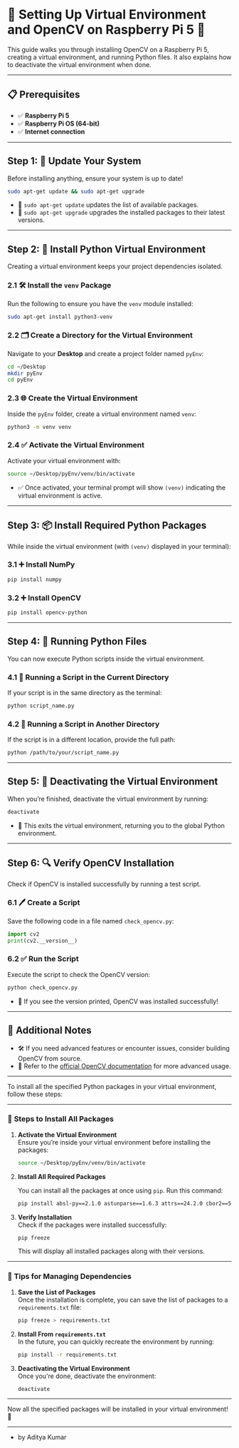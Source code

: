 # 🌟 Setting Up Virtual Environment and OpenCV on Raspberry Pi 5 🌟  

This guide walks you through installing OpenCV on a Raspberry Pi 5, creating a virtual environment, and running Python files. It also explains how to deactivate the virtual environment when done.

---

## 📋 Prerequisites

- ✅ **Raspberry Pi 5**  
- ✅ **Raspberry Pi OS (64-bit)**  
- ✅ **Internet connection**

---

## Step 1: 🔄 Update Your System  

Before installing anything, ensure your system is up to date!  

```bash
sudo apt-get update && sudo apt-get upgrade
```

- 🔹 `sudo apt-get update` updates the list of available packages.  
- 🔹 `sudo apt-get upgrade` upgrades the installed packages to their latest versions.  

---

## Step 2: 🐍 Install Python Virtual Environment  

Creating a virtual environment keeps your project dependencies isolated.

### 2.1 🛠️ Install the `venv` Package  

Run the following to ensure you have the `venv` module installed:  

```bash
sudo apt-get install python3-venv
```

### 2.2 🗂️ Create a Directory for the Virtual Environment  

Navigate to your **Desktop** and create a project folder named `pyEnv`:  

```bash
cd ~/Desktop
mkdir pyEnv
cd pyEnv
```

### 2.3 🌐 Create the Virtual Environment  

Inside the `pyEnv` folder, create a virtual environment named `venv`:  

```bash
python3 -m venv venv
```

### 2.4 ✅ Activate the Virtual Environment  

Activate your virtual environment with:  

```bash
source ~/Desktop/pyEnv/venv/bin/activate
```

- ✅ Once activated, your terminal prompt will show `(venv)` indicating the virtual environment is active.

---

## Step 3: 📦 Install Required Python Packages  

While inside the virtual environment (with `(venv)` displayed in your terminal):  

### 3.1 ➕ Install NumPy  

```bash
pip install numpy
```

### 3.2 ➕ Install OpenCV  

```bash
pip install opencv-python
```

---

## Step 4: 🚀 Running Python Files  

You can now execute Python scripts inside the virtual environment.

### 4.1 📝 Running a Script in the Current Directory  

If your script is in the same directory as the terminal:  

```bash
python script_name.py
```

### 4.2 📂 Running a Script in Another Directory  

If the script is in a different location, provide the full path:  

```bash
python /path/to/your/script_name.py
```

---

## Step 5: 🚪 Deactivating the Virtual Environment  

When you’re finished, deactivate the virtual environment by running:  

```bash
deactivate
```

- 🚫 This exits the virtual environment, returning you to the global Python environment.  

---

## Step 6: 🔍 Verify OpenCV Installation  

Check if OpenCV is installed successfully by running a test script.  

### 6.1 🖊️ Create a Script  

Save the following code in a file named `check_opencv.py`:  

```python
import cv2
print(cv2.__version__)
```

### 6.2 ✅ Run the Script  

Execute the script to check the OpenCV version:  

```bash
python check_opencv.py
```

- 🎉 If you see the version printed, OpenCV was installed successfully!  

---

## 📌 Additional Notes  

- 🛠️ If you need advanced features or encounter issues, consider building OpenCV from source.  
- 📖 Refer to the [official OpenCV documentation](https://docs.opencv.org/) for more advanced usage.  

---

To install all the specified Python packages in your virtual environment, follow these steps:

---

### 🎯 **Steps to Install All Packages**

1. **Activate the Virtual Environment**  
   Ensure you’re inside your virtual environment before installing the packages:  

   ```bash
   source ~/Desktop/pyEnv/venv/bin/activate
   ```

2. **Install All Required Packages**  

   You can install all the packages at once using `pip`. Run this command:

   ```bash
   pip install absl-py==2.1.0 astunparse==1.6.3 attrs==24.2.0 cbor2==5.6.4 certifi==2024.8.30 cffi==1.17.1 charset-normalizer==3.4.0 click==8.1.7 colorzero==2.0 contourpy==1.3.0 cycler==0.12.1 evdev==1.7.1 flatbuffers==20181003210633 fonttools==4.53.1 gast==0.6.0 google-pasta==0.2.0 gpiod==2.2.1 gpiozero==2.0.1 grpcio==1.67.0 h5py==3.12.1 idna==3.10 jax==0.4.31 jaxlib==0.4.31 joblib==1.4.2 keras==3.6.0 keyboard==0.13.5 kiwisolver==1.4.7 lgpio==0.2.2.0 libclang==18.1.1 luma.core==2.4.2 luma.led-matrix==1.7.1 machine==0.0.1 Markdown==3.7 markdown-it-py==3.0.0 MarkupSafe==3.0.2 matplotlib==3.9.2 mdurl==0.1.2 mediapipe==0.10.15 ml-dtypes==0.4.0 namex==0.0.8 nltk==3.9.1 numpy==1.26.4 opencv-contrib-python==4.10.0.84 opencv-python==4.10.0.84 opt-einsum==3.3.0 optree==0.13.0 packaging==24.1 pandas==2.2.3 pillow==10.4.0 pip==23.0.1 protobuf==4.25.4 pycparser==2.22 pycrypto==2.6.1 pyftdi==0.55.4 Pygments==2.18.0 pynput==1.7.7 pyparsing==3.1.4 pyserial==3.5 python-dateutil==2.9.0.post0 python-xlib==0.33 pytz==2024.2 pyusb==1.2.1 regex==2024.9.11 requests==2.32.3 rich==13.9.2 RPi.GPIO==0.7.1 scikit-learn==1.5.2 scipy==1.14.1 seaborn==0.13.2 setuptools==66.1.1 six==1.16.0 smbus2==0.4.3 sounddevice==0.5.0 spidev==3.6 tensorboard==2.17.1 tensorboard-data-server==0.7.2 tensorflow==2.17.0 tensorflow-io-gcs-filesystem==0.37.1 termcolor==2.5.0 threadpoolctl==3.5.0 tqdm==4.66.5 typing_extensions==4.12.2 tzdata==2024.2 urllib3==2.2.3 Werkzeug==3.0.4 wheel==0.44.0 wrapt==1.16.0
   ```

3. **Verify Installation**  
   Check if the packages were installed successfully:  

   ```bash
   pip freeze
   ```

   This will display all installed packages along with their versions.

---

### 📌 **Tips for Managing Dependencies**

1. **Save the List of Packages**  
   Once the installation is complete, you can save the list of packages to a `requirements.txt` file:  

   ```bash
   pip freeze > requirements.txt
   ```

2. **Install From `requirements.txt`**  
   In the future, you can quickly recreate the environment by running:  

   ```bash
   pip install -r requirements.txt
   ```

3. **Deactivating the Virtual Environment**  
   Once you're done, deactivate the environment:  

   ```bash
   deactivate
   ```

---

Now all the specified packages will be installed in your virtual environment! 🚀

---

- by Aditya Kumar